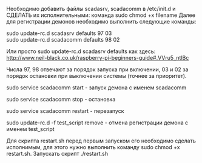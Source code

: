 Необходимо добавить файлы scadasrv, scadacomm в /etc/init.d и СДЕЛАТЬ их исполнительными: команда sudo chmod +x filename
Далее для регистрации демонов необходимо выполнить следующие команды: 

sudo update-rc.d scadasrv defaults 97 03    
sudo update-rc.d scadacomm defaults 98 02

Или просто sudo update-rc.d scadasrv defaults как здесь: http://www.neil-black.co.uk/raspberry-pi-beginners-guide#.VVru5_ntlBc

Числа 97, 98 отвечают за порядок запуска при включении, 03 и 02 за порядок остановки при выключении системы (точнее за приоритет).

sudo service scadacomm start - запуск демона с именем scadacomm

sudo service scadacomm stop - остановка

sudo service scadacomm restart - перезапуск

sudo update-rc.d -f test_script  remove - отмена регистрации демона с именем test_script


Для скрипта restart.sh перед первым запуском его необходимо сделать исполнимым, для этого нужно выполнить команду sudo chmod +x restart.sh. Запускать скрипт ./restart.sh
